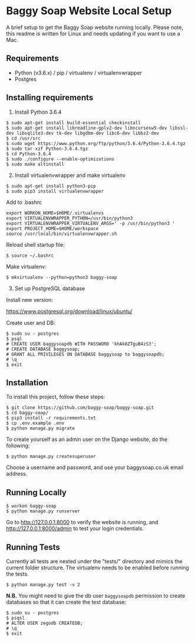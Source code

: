 # Baggy Soap Website Local Setup

A brief setup to get the Baggy Soap website running locally.
Please note, this readme is written for Linux and needs updating if
you want to use a Mac.

## Requirements

- Python (v3.6.x) / pip / virtualenv / virtualenvwrapper
- Postgres

## Installing requirements

1) Install Python 3.6.4

```
$ sudo apt-get install build-essential checkinstall
$ sudo apt-get install libreadline-gplv2-dev libncursesw5-dev libssl-dev libsqlite3-dev tk-dev libgdbm-dev libc6-dev libbz2-dev
$ cd /usr/src
$ sudo wget https://www.python.org/ftp/python/3.6.4/Python-3.6.4.tgz
$ sudo tar xzf Python-3.6.4.tgz
$ cd Python-3.6.4
$ sudo ./configure --enable-optimizations
$ sudo make altinstall
```

2) Install virtualenvwrapper and make virtualenv

```
$ sudo apt-get install python3-pip
$ sudo pip3 install virtualenvwrapper
```

Add to .bashrc

```
export WORKON_HOME=$HOME/.virtualenvs
export VIRTUALENVWRAPPER_PYTHON=/usr/bin/python3
export VIRTUALENVWRAPPER_VIRTUALENV_ARGS=' -p /usr/bin/python3 '
export PROJECT_HOME=$HOME/workspace
source /usr/local/bin/virtualenvwrapper.sh
```

Reload shell startup file:

```
$ source ~/.bashrc
```

Make virtualenv:

```
$ mkvirtualenv --python=python3 baggy-soap
```

3) Set up PostgreSQL database

Install new version: 

https://www.postgresql.org/download/linux/ubuntu/

Create user and DB:

```
$ sudo su - postgres
$ psql
# CREATE USER baggysoapdb WITH PASSWORD 'khAk8ZTguB4zS3';
# CREATE DATABASE baggysoap;
# GRANT ALL PRIVILEGES ON DATABASE baggysoap to baggysoapdb;
# \q
$ exit
```

## Installation

To install this project, follow these steps:

```
$ git clone https://github.com/baggy-soap/baggy-soap.git
$ cd baggy-soap/
$ pip3 install -r requirements.txt
$ cp .env.example .env
$ python manage.py migrate
```

To create yourself as an admin user on the Django website, do the following:

```
$ python manage.py createsuperuser
```

Choose a username and password, and use your baggysoap.co.uk email address.

## Running Locally

```
$ workon baggy-soap
$ python manage.py runserver
```

Go to http://127.0.0.1:8000 to verify the website is running, 
and http://127.0.0.1:8000/admin to test your login credentials.

## Running Tests

Currently all tests are nested under the "tests/" directory and mimics the current folder structure.
The virtualenv needs to be enabled before running the tests.

    $ python manage.py test -v 2

**N.B.** You might need to give the db user `baggysoapdb` permission to create databases so that it can create the test database:

```
$ sudo su - postgres
$ psqsl
# ALTER USER zegodb CREATEDB;
# \q
$ exit
```
